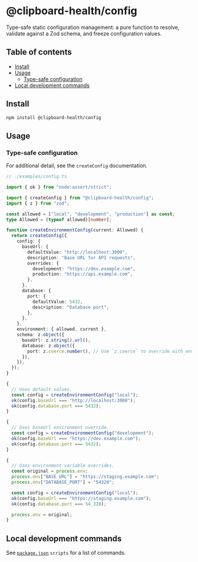 # @clipboard-health/config <!-- omit from toc -->

Type-safe static configuration management: a pure function to resolve, validate against a Zod schema, and freeze configuration values.

## Table of contents <!-- omit from toc -->

- [Install](#install)
- [Usage](#usage)
  - [Type-safe configuration](#type-safe-configuration)
- [Local development commands](#local-development-commands)

## Install

```bash
npm install @clipboard-health/config
```

## Usage

### Type-safe configuration

For additional detail, see the `createConfig` documentation.

<!-- prettier-ignore -->
```ts
// ./examples/config.ts

import { ok } from "node:assert/strict";

import { createConfig } from "@clipboard-health/config";
import { z } from "zod";

const allowed = ["local", "development", "production"] as const;
type Allowed = (typeof allowed)[number];

function createEnvironmentConfig(current: Allowed) {
  return createConfig({
    config: {
      baseUrl: {
        defaultValue: "http://localhost:3000",
        description: "Base URL for API requests",
        overrides: {
          development: "https://dev.example.com",
          production: "https://api.example.com",
        },
      },
      database: {
        port: {
          defaultValue: 5432,
          description: "Database port",
        },
      },
    },
    environment: { allowed, current },
    schema: z.object({
      baseUrl: z.string().url(),
      database: z.object({
        port: z.coerce.number(), // Use `z.coerce` to override with environment variables.
      }),
    }),
  });
}

{
  // Uses default values.
  const config = createEnvironmentConfig("local");
  ok(config.baseUrl === "http://localhost:3000");
  ok(config.database.port === 5432);
}

{
  // Uses baseUrl environment override.
  const config = createEnvironmentConfig("development");
  ok(config.baseUrl === "https://dev.example.com");
  ok(config.database.port === 5432);
}

{
  // Uses environment variable overrides.
  const original = process.env;
  process.env["BASE_URL"] = "https://staging.example.com";
  process.env["DATABASE_PORT"] = "54320";

  const config = createEnvironmentConfig("local");
  ok(config.baseUrl === "https://staging.example.com");
  ok(config.database.port === 54_320);

  process.env = original;
}

```

## Local development commands

See [`package.json`](./package.json) `scripts` for a list of commands.
